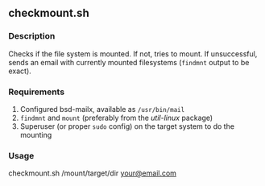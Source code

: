 ## checkmount.sh

### Description

Checks if the file system is mounted. If not, tries to mount. If unsuccessful,
sends an email with currently mounted filesystems (`findmnt` output to be
exact).

### Requirements

1. Configured bsd-mailx, available as `/usr/bin/mail`
2. `findmnt` and `mount` (preferably from the _util-linux_ package)
4. Superuser (or proper `sudo` config) on the target system to do the mounting

### Usage

checkmount.sh /mount/target/dir your@email.com
